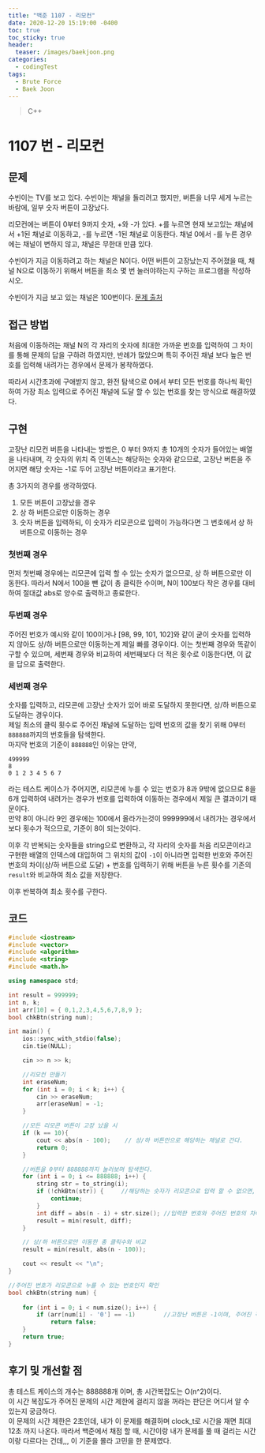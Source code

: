 ```yaml
---
title: "백준 1107 - 리모컨"
date: 2020-12-20 15:19:00 -0400
toc: true
toc_sticky: true
header:
  teaser: /images/baekjoon.png
categories: 
  - codingTest
tags:
  - Brute Force
  - Baek Joon
---
```


> C++ 

1107 번 - 리모컨
=============
 
## 문제
수빈이는 TV를 보고 있다. 수빈이는 채널을 돌리려고 했지만, 버튼을 너무 세게 누르는 바람에, 일부 숫자 버튼이 고장났다.  

리모컨에는 버튼이 0부터 9까지 숫자, +와 -가 있다. +를 누르면 현재 보고있는 채널에서 +1된 채널로 이동하고, -를 누르면 -1된 채널로 이동한다. 채널 0에서 -를 누른 경우에는 채널이 변하지 않고, 채널은 무한대 만큼 있다.  

수빈이가 지금 이동하려고 하는 채널은 N이다. 어떤 버튼이 고장났는지 주어졌을 때, 채널 N으로 이동하기 위해서 버튼을 최소 몇 번 눌러야하는지 구하는 프로그램을 작성하시오.   

수빈이가 지금 보고 있는 채널은 100번이다.
[문제 출처](https://www.acmicpc.net/problem/1107)

## 접근 방법 
처음에 이동하려는 채널 N의 각 자리의 숫자에 최대한 가까운 번호를 입력하여 그 차이를 통해 문제의 답을 구하려 하였지만, 반례가 많았으며 특히 주어진 채널 보다 높은 번호를 입력해 내려가는 경우에서 문제가 봉착하였다.  

따라서 시간초과에 구애받지 않고, 완전 탐색으로 0에서 부터 모든 번호를 하나씩 확인하여 가장 최소 입력으로 주어진 채널에 도달 할 수 있는 번호를 찾는 방식으로 해결하였다.

## 구현

고장난 리모컨 버튼을 나타내는 방법은, 0 부터 9까지 총 10개의 숫자가 들어있는 배열을 나타내며, 각 숫자의 위치 즉 인덱스는 해당하는 숫자와 같으므로, 고장난 버튼을 주어지면 해당 숫자는 -1로 두어 고장난 버튼이라고 표기한다.  

총 3가지의 경우를 생각하였다.
1. 모든 버튼이 고장났을 경우
2. 상 하 버튼으로만 이동하는 경우
3. 숫자 버튼을 입력하되, 이 숫자가 리모콘으로 입력이 가능하다면 그 번호에서 상 하 버튼으로 이동하는 경우

### 첫번째 경우
먼저 첫번째 경우에는 리모콘에 입력 할 수 있는 숫자가 없으므로, 상 하 버튼으로만 이동한다. 따라서 N에서 100을 뺀 값이 총 클릭한 수이며, N이 100보다 작은 경우를 대비하여 절대값 abs로 양수로 출력하고 종료한다.

### 두번째 경우
주어진 번호가 예시와 같이 100이거나 [98, 99, 101, 102]와 같이 굳이 숫자를 입력하지 않아도 상/하 버튼으로만 이동하는게 제일 빠를 경우이다. 이는 첫번째 경우와 똑같이 구할 수 있으며, 세번째 경우와 비교하여 세번째보다 더 적은 횟수로 이동한다면, 이 값을 답으로 출력한다.

### 세번째 경우
숫자를 입력하고, 리모콘에 고장난 숫자가 있어 바로 도달하지 못한다면, 상/하 버튼으로 도달하는 경우이다.  
제일 최소의 클릭 횟수로 주어진 채널에 도달하는 입력 번호의 값을 찾기 위해 0부터 `888888`까지의 번호들을 탐색한다.  
마지막 번호의 기준이 `888888`인 이유는 만약,
```
499999  
8  
0 1 2 3 4 5 6 7  
```
라는 테스트 케이스가 주어지면, 리모콘에 누를 수 있는 번호가 8과 9밖에 없으므로 8을 6개 입력하여 내려가는 경우가 번호를 입력하여 이동하는 경우에서 제일 큰 결과이기 때문이다.  
만약 8이 아니라 9인 경우에는 100에서 올라가는것이 999999에서 내려가는 경우에서 보다 횟수가 적으므로, 기준이 8이 되는것이다.  

이후 각 반복되는 숫자들을 string으로 변환하고, 각 자리의 숫자를 처음 리모콘이라고 구현한 배열의 인덱스에 대입하여 그 위치의 값이 `-1`이 아니라면 입력한 번호와 주어진 번호의 차이(상/하 버튼으로 도달) + 번호를 입력하기 위해 버튼을 누른 횟수를 기존의 `result`와 비교하여 최소 값을 저장한다.

이후 반복하여 최소 횟수를 구한다.

## 코드
```c++
#include <iostream>
#include <vector>
#include <algorithm>
#include <string>
#include <math.h>

using namespace std;

int result = 999999;
int n, k;
int arr[10] = { 0,1,2,3,4,5,6,7,8,9 };
bool chkBtn(string num);

int main() {
    ios::sync_with_stdio(false);
    cin.tie(NULL);

    cin >> n >> k;

    //리모컨 만들기
    int eraseNum;
    for (int i = 0; i < k; i++) {
        cin >> eraseNum;
        arr[eraseNum] = -1;
    }

    //모든 리모콘 버튼이 고장 났을 시
    if (k == 10){
        cout << abs(n - 100);    // 상/하 버튼만으로 해당하는 채널로 간다.
        return 0;
    }

    //버튼을 0부터 888888까지 눌러보며 탐색한다.
    for (int i = 0; i <= 888888; i++) {
        string str = to_string(i);
        if (!chkBtn(str)) {     //해당하는 숫자가 리모콘으로 입력 할 수 없으면, 다음 번호로 넘어간다.
            continue;
        }
        int diff = abs(n - i) + str.size(); //입력한 번호와 주어진 번호의 차이(상/하 버튼으로 도달) + 번호를 입력하기 위해 버튼을 누른 횟수 
        result = min(result, diff);
    }

    // 상/하 버튼으로만 이동한 총 클릭수와 비교
    result = min(result, abs(n - 100));

    cout << result << "\n";
}

//주어진 번호가 리모콘으로 누를 수 있는 번호인지 확인
bool chkBtn(string num) {
    
    for (int i = 0; i < num.size(); i++) {
        if (arr[num[i] - '0'] == -1)        //고장난 버튼은 -1이며, 주어진 각 자리의 숫자가 리모콘의 버튼을 나타내는 배열의 인덱스와 일치하므로 확인
            return false;
    }
    return true;
}
```

## 후기 및 개선할 점
총 테스트 케이스의 개수는 888888개 이며, 총 시간복잡도는 O(n^2)이다.  
이 시간 복잡도가 주어진 문제의 시간 제한에 걸리지 않을 꺼라는 판단은 어디서 알 수 있는지 궁금하다.  
이 문제의 시간 제한은 2초인데, 내가 이 문제를 해결하며 clock_t로 시간을 재면 최대 12초 까지 나온다. 따라서 백준에서 채점 할 때, 시간이랑 내가 문제를 풀 때 걸리는 시간이랑 다르다는 건데,,, 이 기준을 몰라 고민을 한 문제였다.